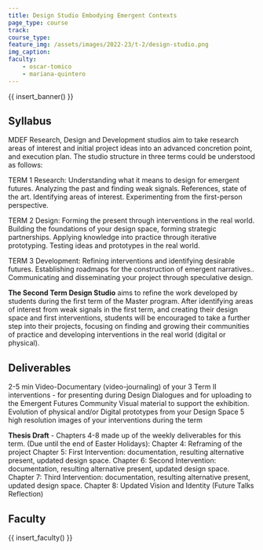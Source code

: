 ```yaml
---
title: Design Studio Embodying Emergent Contexts
page_type: course
track:
course_type:
feature_img: /assets/images/2022-23/t-2/design-studio.png
img_caption: 
faculty: 
    - oscar-tomico
    - mariana-quintero
---
```


{{ insert_banner() }}

## Syllabus

MDEF Research, Design and Development studios aim to take research areas of interest and initial project ideas into an advanced concretion point, and execution plan. The studio structure in three terms could be understood as follows:

TERM 1 Research: Understanding what it means to design for emergent futures. Analyzing the past and finding weak signals. References, state of the art. Identifying areas of interest. Experimenting from the first-person perspective.

TERM 2 Design: Forming the present through interventions in the real world. Building the foundations of your design space, forming strategic partnerships. Applying knowledge into practice through iterative prototyping. Testing ideas and prototypes in the real world.

TERM 3 Development: Refining interventions and identifying desirable futures. Establishing roadmaps for the construction of emergent narratives.. Communicating and disseminating your project through speculative design.

**The Second Term Design Studio** aims to refine the work developed by students during the first term of the Master program. After identifying areas of interest from weak signals in the first term, and creating their design space and first interventions, students will be encouraged to take a further step into their projects, focusing on finding and growing their communities of practice and developing interventions in the real world (digital or physical).

## Deliverables

2-5 min Video-Documentary (video-journaling) of your 3 Term II interventions - for presenting during Design Dialogues and for uploading to the Emergent Futures Community
Visual material to support the exhibition.
Evolution of physical and/or Digital prototypes from your Design Space
5 high resolution images of your interventions during the term

**Thesis Draft** - Chapters 4-8 made up of the weekly deliverables for this term. (Due until the end of Easter Holidays):
Chapter 4: Reframing of the project
Chapter 5: First Intervention: documentation, resulting alternative present, updated design space.
Chapter 6: Second Intervention: documentation, resulting alternative present, updated design space.
Chapter 7: Third Intervention: documentation, resulting alternative present, updated design space.
Chapter 8: Updated Vision and Identity (Future Talks Reflection)

## Faculty

{{ insert_faculty() }}